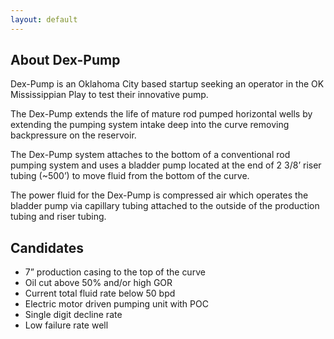```yaml
---
layout: default
---
```


## About Dex-Pump

Dex-Pump is an Oklahoma City based startup seeking an operator in the OK Mississippian Play to test their innovative pump.

The Dex-Pump extends the life of mature rod pumped horizontal wells by extending the pumping system intake deep into the curve removing backpressure on the reservoir.

The Dex-Pump system attaches to the bottom of a conventional rod pumping system and uses a bladder pump located at the end of 2 3/8’ riser tubing (~500’) to move fluid from the bottom of the curve. 

The power fluid for the Dex-Pump is compressed air which operates the bladder pump via capillary tubing attached to the outside of the production tubing and riser tubing. 


## Candidates

- 7” production casing to the top of the curve
- Oil cut above 50% and/or high GOR 
- Current total fluid rate below 50 bpd
- Electric motor driven pumping unit with POC
- Single digit decline rate
- Low failure rate well